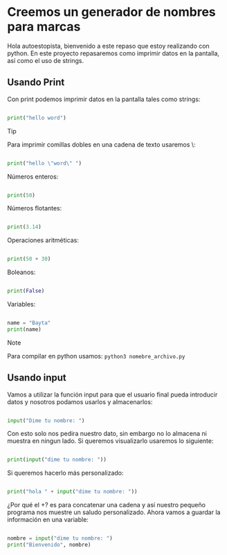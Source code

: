 # Creemos un generador de nombres para marcas
Hola autoestopista, bienvenido a este repaso que estoy realizando con python.
En este proyecto repasaremos como imprimir datos en la pantalla, así como el uso de strings.

## Usando Print
Con print podemos imprimir datos en la pantalla tales como strings:

```python

print("hello word")

```
> [!TIP]
>
> Para imprimir comillas dobles en una cadena de texto usaremos \\:
```python

print("hello \"word\" ")

```

Números enteros:
```python

print(50)

```
Números flotantes:
```python

print(3.14)

```

Operaciones aritméticas:
```python

print(50 + 30)

```

Boleanos:
```python

print(False)

```

Variables:
```python

name = "Bayta"
print(name)

```
> [!NOTE]
>
> Para compilar en python usamos: ``` python3 nomebre_archivo.py ```

## Usando input
Vamos a utilizar la función input para que el usuario final pueda introducir datos y nosotros podamos usarlos y almacenarlos:
```python

input("Dime tu nombre: ")

```
Con esto solo nos pedira nuestro dato, sin embargo no lo almacena ni muestra en ningun lado. Si queremos visualizarlo usaremos lo siguiente:

```python

print(input("dime tu nombre: "))

```
Si queremos hacerlo más personalizado:
```python

print("hola " + input("dime tu nombre: "))

```
¿Por qué el +? es para concatenar una cadena y así nuestro pequeño programa nos muestre un saludo personalizado.
Ahora vamos a guardar la información en una variable:

```python

nombre = input("dime tu nombre: ")
print("Bienvenido", nombre)

```
